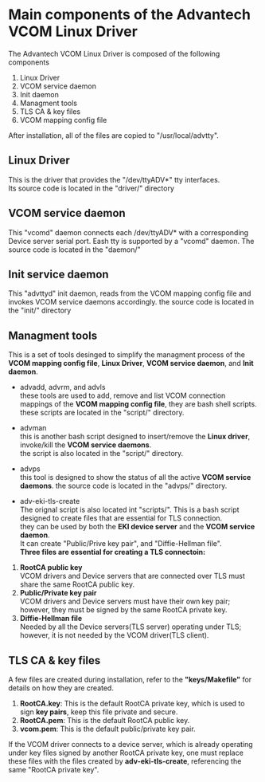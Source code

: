 # Main components of the Advantech VCOM Linux Driver
The Advantech VCOM Linux Driver is composed of the following components
1. Linux Driver
2. VCOM service daemon
3. Init daemon
4. Managment tools 
5. TLS CA & key files
6. VCOM mapping config file

After installation, all of the files are copied to "/usr/local/advtty".

## Linux Driver
This is the driver that provides the "/dev/ttyADV*" tty interfaces.  
Its source code is located in the "driver/" directory

## VCOM service daemon
This "vcomd" daemon connects each /dev/ttyADV* with a corresponding Device server serial port.
Eash tty is supported by a "vcomd" daemon.
The source code is located in the "daemon/"

## Init service daemon
This "advttyd" init daemon, reads from the VCOM mapping config file and invokes VCOM service daemons accordingly.
the source code is located in the "init/" directory

## Managment tools
This is a set of tools desinged to simplify the managment process of the **VCOM mapping config file**, **Linux Driver**, **VCOM service daemon**, and **Init daemon**.

* advadd, advrm, and advls  
these tools are used to add, remove and list VCOM connection mappings of the **VCOM mapping config file**, they are bash shell scripts.
these scripts are located in the "script/" directory.

* advman  
this is another bash script designed to insert/remove the **Linux driver**, invoke/kill the **VCOM service daemons**.  
the script is also located in the "script/" directory.

* advps  
this tool is designed to show the status of all the active **VCOM service daemons**.
the source code is located in the "advps/" directory.  

* adv-eki-tls-create  
The orignal script is also located int "scripts/".
This is a bash script designed to create files that are essential for TLS connection.  
they can be used by both the **EKI device server** and the **VCOM service daemon**.  
It can create "Public/Prive key pair", and "Diffie-Hellman file".  
**Three files are essential for creating a TLS connectoin:**  
 1. **RootCA public key**  
     VCOM drivers and Device servers that are connected over TLS must share the same RootCA public key.
 2. **Public/Private key pair**  
     VCOM drivers and Device servers must have their own key pair; however, they must be signed by the same RootCA private key.
 3. **Diffie-Hellman file**   
     Needed by all the Device servers(TLS server) operating under TLS; however, it is not needed by the VCOM driver(TLS client).

## TLS CA & key files
A few files are created during installation, refer to the **"keys/Makefile"** for details on how they are created.
1. **RootCA.key**: This is the default RootCA private key, which is used to sign **key pairs**, keep this file private and secure.
2. **RootCA.pem**: This is the default RootCA public key.
3. **vcom.pem**: This is the default public/private key pair.

If the VCOM driver connects to a device server, which is already operating under key files signed by another RootCA private key, 
one must replace these files with the files created by **adv-eki-tls-create**, referencing the same "RootCA private key".

